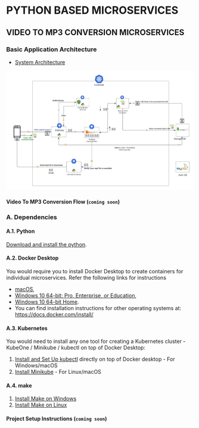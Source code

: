 # PYTHON BASED MICROSERVICES

## VIDEO TO MP3 CONVERSION MICROSERVICES

### Basic Application Architecture

- [System Architecture](architecture/python-Microservices.jpeg)

![System Architecture](architecture/python-Microservices.jpeg)

#### Video To MP3 Conversion Flow (`coming soon`)

### A. Dependencies

#### A.1. Python
[Download and install the python](https://www.python.org/downloads/).

#### A.2. Docker Desktop
You would require you to install Docker Desktop to create containers for individual microservices. Refer the following links for instructions 
* [macOS](https://docs.docker.com/docker-for-mac/install/), 
* [Windows 10 64-bit: Pro, Enterprise, or Education](https://docs.docker.com/docker-for-windows/install/), 
* [Windows  10 64-bit Home](https://docs.docker.com/toolbox/toolbox_install_windows/). 
* You can find installation instructions for other operating systems at:  https://docs.docker.com/install/

#### A.3. Kubernetes 
You would need to install any one tool for creating a Kubernetes cluster - KubeOne / Minikube / kubectl on top of Docker Desktop:
1. [Install and Set Up kubectl](https://kubernetes.io/docs/tasks/tools/install-kubectl/) directly on top of Docker desktop - For Windows/macOS
2. [Install Minikube](https://kubernetes.io/docs/tasks/tools/install-minikube/) - For Linux/macOS

#### A.4. make
1. [Install Make on Windows](https://linuxhint.com/install-use-make-windows/)
2. [Install Make on Linux](https://linuxhint.com/install-use-make-ubuntu/)

#### Project Setup Instructions (`coming soon`)
